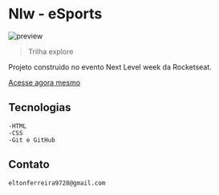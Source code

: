 # Nlw - eSports 

![preview](./.github/preview.png)

>Trilha explore

Projeto construido no evento Next Level week da Rocketseat.

[Acesse agora mesmo](https://EltonFerrs.github.io/NLW/)



##  Tecnologias
    -HTML
    -CSS
    -Git e GitHub

## Contato

    eltonferreira9728@gmail.com
